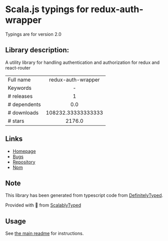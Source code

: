 
# Scala.js typings for redux-auth-wrapper

Typings are for version 2.0

## Library description:
A utility library for handling authentication and authorization for redux and react-router

|                    |                 |
| ------------------ | :-------------: |
| Full name          | redux-auth-wrapper |
| Keywords           | - |
| # releases         | 1 |
| # dependents       | 0.0 |
| # downloads        | 108232.33333333333 |
| # stars            | 2176.0 |

## Links
- [Homepage](https://github.com/mjrussell/redux-auth-wrapper#readme)
- [Bugs](https://github.com/mjrussell/redux-auth-wrapper/issues)
- [Repository](https://github.com/mjrussell/redux-auth-wrapper)
- [Npm](https://www.npmjs.com/package/redux-auth-wrapper)
    


## Note
This library has been generated from typescript code from [DefinitelyTyped](https://definitelytyped.org).

Provided with :purple_heart: from [ScalablyTyped](https://github.com/oyvindberg/ScalablyTyped)

## Usage
See [the main readme](../../readme.md) for instructions.


